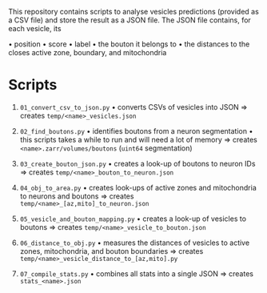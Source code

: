 This repository contains scripts to analyse vesicles predictions (provided as a
CSV file) and store the result as a JSON file. The JSON file contains, for each
vesicle, its

• position
• score
• label
• the bouton it belongs to
• the distances to the closes active zone, boundary, and mitochondria



Scripts
=======

1. `01_convert_csv_to_json.py`
    • converts CSVs of vesicles into JSON
    ⇒ creates `temp/<name>_vesicles.json`

2. `02_find_boutons.py`
    • identifies boutons from a neuron segmentation
    • this scripts takes a while to run and will need a lot of memory
    ⇒ creates `<name>.zarr/volumes/boutons` (`uint64` segmentation)

3. `03_create_bouton_json.py`
    • creates a look-up of boutons to neuron IDs
    ⇒ creates `temp/<name>_bouton_to_neuron.json`

4. `04_obj_to_area.py`
    • creates look-ups of active zones and mitochondria to neurons and boutons
    ⇒ creates `temp/<name>_[az,mito]_to_neuron.json`

5. `05_vesicle_and_bouton_mapping.py`
    • creates a look-up of vesicles to boutons
    ⇒ creates `temp/<name>_vesicle_to_bouton.json`

6. `06_distance_to_obj.py`
    • measures the distances of vesicles to active zones, mitochondria, and
      bouton boundaries
    ⇒ creates `temp/<name>_vesicle_distance_to_[az,mito].py`

7. `07_compile_stats.py`
    • combines all stats into a single JSON
    ⇒ creates `stats_<name>.json`
